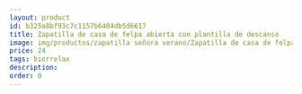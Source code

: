 ```yaml
---
layout: product
id: b325a8bf93c7c1157b6404db5d6617
title: Zapatilla de casa de felpa abierta con plantilla de descanso 
image: img/productos/zapatilla señora verano/Zapatilla de casa de felpa abierta con plantilla de descanso =24=biorrelax.webp
price: 24
tags: biorrelax
description: 
order: 0
---
```

